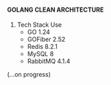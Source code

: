 #### GOLANG CLEAN ARCHITECTURE

1. Tech Stack Use
   - GO 1.24
   - GOFiber 2.52
   - Redis 8.2.1
   - MySQL 8
   - RabbitMQ 4.1.4

(...on progress)

